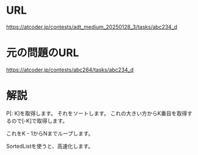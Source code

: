# URL
https://atcoder.jp/contests/adt_medium_20250128_3/tasks/abc234_d

# 元の問題のURL
https://atcoder.jp/contests/abc264/tasks/abc234_d

# 解説
P[: K]を取得します。
それをソートします。
これの大きい方からK番目を取得するので[-K]で取得します。

これをK - 1からNまでループします。

SortedListを使うと、高速化します。
